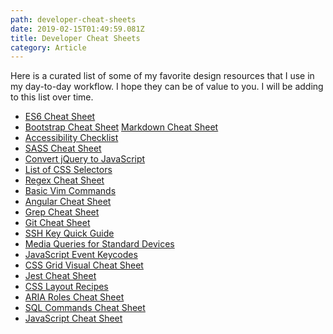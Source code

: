 ```yaml
---
path: developer-cheat-sheets
date: 2019-02-15T01:49:59.081Z
title: Developer Cheat Sheets
category: Article
---
```

Here is a curated list of some of my favorite design resources that I use in my day-to-day workflow. I hope they can be of value to you. I will be adding to this list over time.

* <a href="https://devhints.io/es6" target="_blank_">ES6 Cheat Sheet</a>
* <a href="https://hackerthemes.com/bootstrap-cheatsheet/" target="_blank">Bootstrap Cheat Sheet</a>
  <a href="https://guides.github.com/features/mastering-markdown/" target="_blank">Markdown Cheat Sheet</a>
* <a href="https://webaim.org/standards/wcag/checklist" target="_blank">Accessibility Checklist</a>
* <a href="https://sass-lang.com/guide" target="_blank">SASS Cheat Sheet</a>
* <a href="http://youmightnotneedjquery.com/" target="_blank">Convert jQuery to JavaScript</a>
* <a href="https://www.w3schools.com/cssref/css_selectors.asp" target="_blank">List of CSS Selectors</a>
* <a href="https://www.shortcutfoo.com/app/dojos/regex/cheatsheet" target="_blank">Regex Cheat Sheet</a>
* <a href="https://coderwall.com/p/adv71w/basic-vim-commands-for-getting-started" target="_blank">Basic Vim Commands</a>
* <a href="https://angular.io/guide/cheatsheet" target="_blank">Angular Cheat Sheet</a>
* <a href="https://ryanstutorials.net/linuxtutorial/cheatsheetgrep.php" target="_blank">Grep Cheat Sheet</a>
* <a href="https://gist.github.com/davfre/8313299" target="_blank">Git Cheat Sheet</a>
* <a href="https://clubmate.fi/how-to-setup-and-manage-multiple-ssh-keys/" target="_blank">SSH Key Quick Guide</a>
* <a href="https://css-tricks.com/snippets/css/media-queries-for-standard-devices/" target="_blank">Media Queries for Standard Devices</a>
* <a href="http://keycode.info/" target="_blank">JavaScript Event Keycodes</a>
* <a href="http://grid.malven.co/" target="_blank">CSS Grid Visual Cheat Sheet</a>
* <a href="https://github.com/sapegin/jest-cheat-sheet" target="_blank">Jest Cheat Sheet</a>
* <a href="https://developer.mozilla.org/en-US/docs/Web/CSS/Layout_cookbook" target="_blank">CSS Layout Recipes</a>
* <a href="https://developer.mozilla.org/en-US/docs/Web/Accessibility/ARIA/ARIA_Techniques" target="_blank">ARIA Roles Cheat Sheet</a>
* <a href="https://www.codecademy.com/articles/sql-commands" target="_blank">SQL Commands Cheat Sheet</a>
* <a href="https://htmlcheatsheet.com/js/" target="_blank">JavaScript Cheat Sheet</a>
